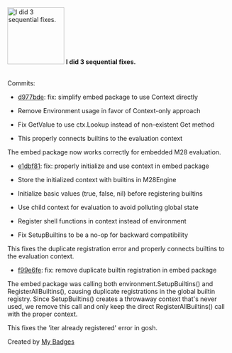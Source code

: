 <img src="https://my-badges.github.io/my-badges/fix-3.png" alt="I did 3 sequential fixes." title="I did 3 sequential fixes." width="128">
<strong>I did 3 sequential fixes.</strong>
<br><br>

Commits:

- <a href="https://github.com/mmichie/m28/commit/d977bde301a0cc77f0ce807cd98ee410ca6bbf6d">d977bde</a>: fix: simplify embed package to use Context directly

- Remove Environment usage in favor of Context-only approach
- Fix GetValue to use ctx.Lookup instead of non-existent Get method
- This properly connects builtins to the evaluation context

The embed package now works correctly for embedded M28 evaluation.
- <a href="https://github.com/mmichie/m28/commit/e1dbf81203e092a6c22d64bc15c6e4177e99edb4">e1dbf81</a>: fix: properly initialize and use context in embed package

- Store the initialized context with builtins in M28Engine
- Initialize basic values (true, false, nil) before registering builtins
- Use child context for evaluation to avoid polluting global state
- Register shell functions in context instead of environment
- Fix SetupBuiltins to be a no-op for backward compatibility

This fixes the duplicate registration error and properly connects
builtins to the evaluation context.
- <a href="https://github.com/mmichie/m28/commit/f99e6fe67b3c24bf7df21bc60827cd5188299018">f99e6fe</a>: fix: remove duplicate builtin registration in embed package

The embed package was calling both environment.SetupBuiltins() and
RegisterAllBuiltins(), causing duplicate registrations in the global
builtin registry. Since SetupBuiltins() creates a throwaway context
that's never used, we remove this call and only keep the direct
RegisterAllBuiltins() call with the proper context.

This fixes the 'iter already registered' error in gosh.


Created by <a href="https://github.com/my-badges/my-badges">My Badges</a>